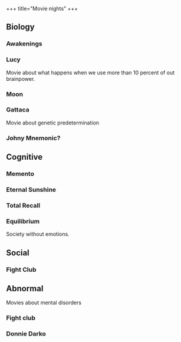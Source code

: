 +++
title="Movie nights"
+++

## Biology
### Awakenings

### Lucy
Movie about what happens when we use more than 10 percent of out brainpower.

### Moon

### Gattaca
Movie about genetic predetermination

### Johny Mnemonic?


## Cognitive 
### Memento
### Eternal Sunshine
### Total Recall
### Equilibrium
Society without emotions.

## Social
### Fight Club

## Abnormal
Movies about mental disorders
### Fight club

### Donnie Darko


